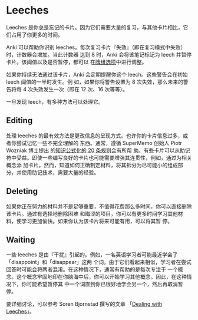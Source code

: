 # Leeches

<!-- toc -->

Leeches 是你总是忘记的卡片。因为它们需要大量的复习，与其他卡片相比，它们占用了你更多的时间。

Anki 可以帮助你识别 leeches。每次复习卡片『失效』（即在复习模式中失败）时，计数器会增加。当此计数器
达到 8 时，Anki 会将该笔记标记为 leech 并暂停卡片。该阈值以及是否暂停，都可以
在[牌组选项](deck-options.md)中进行调整。

如果你持续无法通过该卡片，Anki 会定期提醒你这个 leech。这些警告会在初始 leech 阈值的一半时发生。例
如，如果你将警告设置为 8 次失效，那么未来的警告将每 4 次失效发生一次（即在 12 次、16 次等等）。

一旦发现 leech，有多种方法可以处理它。

## Editing

处理 leeches 的最有效方法是更改信息的呈现方式。也许你的卡片信息过多，或者你尝试记忆一些不完全理解的
东西。通常，遵循 SuperMemo 创始人 Piotr Wozniak 博士提出
的[知识公式化的 20 条规则](https://supermemo.guru/wiki/20_rules_of_knowledge_formulation)会有所帮
助。有些卡片可以从助记符中受益。即使一些编写良好的卡片也可能需要增强其连贯性，例如，通过为相关概念添
加卡片。然而，知道如何正确制定材料，将其拆分为尽可能小的组成部分，并使用助记技术，需要大量的经验。

## Deleting

如果你正在努力的材料并不是足够重要，不值得花费那么多时间，你可以直接删除该卡片。通过有选择地删除困难
和晦涩的项目，你可以有更多时间学习其他材料，使学习更加愉快。如果你认为该卡片将来可能有用，可以将其暂
停。

## Waiting

一些 leeches 是由『干扰』引起的。例如，一名英语学习者可能最近学会了「disappoint」和「disappear」这两
个词。由于它们看起来相似，学习者在尝试回答时可能会将两者混淆。在这种情况下，通常有帮助的是每次专注于
一个概念。这个概念牢固地印在你脑海中后，你可以开始学习其他概念。因此，在这种情况下，你可能希望暂停其
中一个词直到你已很好地学会另一个，然后再取消暂停。

要详细讨论，可以参考 Soren Bjornstad 撰写的文章
「[Dealing with Leeches](https://controlaltbackspace.org/leech/)」。
